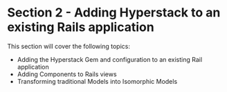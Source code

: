 # Section 2 - Adding Hyperstack to an existing Rails application

This section will cover the following topics:

+ Adding the Hyperstack Gem and configuration to an existing Rail application
+ Adding Components to Rails views
+ Transforming traditional Models into Isomorphic Models